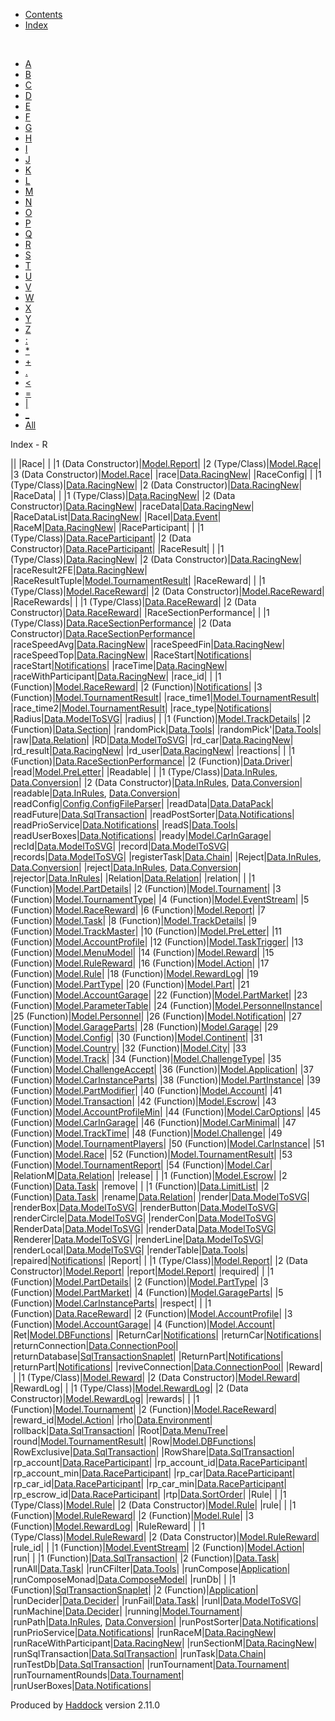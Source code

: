 -   [Contents](index.html)
-   [Index](doc-index.html)

 

-   [A](doc-index-A.html)
-   [B](doc-index-B.html)
-   [C](doc-index-C.html)
-   [D](doc-index-D.html)
-   [E](doc-index-E.html)
-   [F](doc-index-F.html)
-   [G](doc-index-G.html)
-   [H](doc-index-H.html)
-   [I](doc-index-I.html)
-   [J](doc-index-J.html)
-   [K](doc-index-K.html)
-   [L](doc-index-L.html)
-   [M](doc-index-M.html)
-   [N](doc-index-N.html)
-   [O](doc-index-O.html)
-   [P](doc-index-P.html)
-   [Q](doc-index-Q.html)
-   [R](doc-index-R.html)
-   [S](doc-index-S.html)
-   [T](doc-index-T.html)
-   [U](doc-index-U.html)
-   [V](doc-index-V.html)
-   [W](doc-index-W.html)
-   [X](doc-index-X.html)
-   [Y](doc-index-Y.html)
-   [Z](doc-index-Z.html)
-   [:](doc-index-58.html)
-   [\*](doc-index-42.html)
-   [+](doc-index-43.html)
-   [.](doc-index-46.html)
-   [\<](doc-index-60.html)
-   [=](doc-index-61.html)
-   [|](doc-index-124.html)
-   [\_](doc-index-95.html)
-   [All](doc-index-All.html)

Index - R

||
|Race| |
|1 (Data Constructor)|[Model.Report](Model-Report.html#v:Race)|
|2 (Type/Class)|[Model.Race](Model-Race.html#t:Race)|
|3 (Data Constructor)|[Model.Race](Model-Race.html#v:Race)|
|race|[Data.RacingNew](Data-RacingNew.html#v:race)|
|RaceConfig| |
|1 (Type/Class)|[Data.RacingNew](Data-RacingNew.html#t:RaceConfig)|
|2 (Data Constructor)|[Data.RacingNew](Data-RacingNew.html#v:RaceConfig)|
|RaceData| |
|1 (Type/Class)|[Data.RacingNew](Data-RacingNew.html#t:RaceData)|
|2 (Data Constructor)|[Data.RacingNew](Data-RacingNew.html#v:RaceData)|
|raceData|[Data.RacingNew](Data-RacingNew.html#v:raceData)|
|RaceDataList|[Data.RacingNew](Data-RacingNew.html#t:RaceDataList)|
|RaceI|[Data.Event](Data-Event.html#v:RaceI)|
|RaceM|[Data.RacingNew](Data-RacingNew.html#t:RaceM)|
|RaceParticipant| |
|1 (Type/Class)|[Data.RaceParticipant](Data-RaceParticipant.html#t:RaceParticipant)|
|2 (Data Constructor)|[Data.RaceParticipant](Data-RaceParticipant.html#v:RaceParticipant)|
|RaceResult| |
|1 (Type/Class)|[Data.RacingNew](Data-RacingNew.html#t:RaceResult)|
|2 (Data Constructor)|[Data.RacingNew](Data-RacingNew.html#v:RaceResult)|
|raceResult2FE|[Data.RacingNew](Data-RacingNew.html#v:raceResult2FE)|
|RaceResultTuple|[Model.TournamentResult](Model-TournamentResult.html#t:RaceResultTuple)|
|RaceReward| |
|1 (Type/Class)|[Model.RaceReward](Model-RaceReward.html#t:RaceReward)|
|2 (Data Constructor)|[Model.RaceReward](Model-RaceReward.html#v:RaceReward)|
|RaceRewards| |
|1 (Type/Class)|[Data.RaceReward](Data-RaceReward.html#t:RaceRewards)|
|2 (Data Constructor)|[Data.RaceReward](Data-RaceReward.html#v:RaceRewards)|
|RaceSectionPerformance| |
|1 (Type/Class)|[Data.RaceSectionPerformance](Data-RaceSectionPerformance.html#t:RaceSectionPerformance)|
|2 (Data Constructor)|[Data.RaceSectionPerformance](Data-RaceSectionPerformance.html#v:RaceSectionPerformance)|
|raceSpeedAvg|[Data.RacingNew](Data-RacingNew.html#v:raceSpeedAvg)|
|raceSpeedFin|[Data.RacingNew](Data-RacingNew.html#v:raceSpeedFin)|
|raceSpeedTop|[Data.RacingNew](Data-RacingNew.html#v:raceSpeedTop)|
|RaceStart|[Notifications](Notifications.html#v:RaceStart)|
|raceStart|[Notifications](Notifications.html#v:raceStart)|
|raceTime|[Data.RacingNew](Data-RacingNew.html#v:raceTime)|
|raceWithParticipant|[Data.RacingNew](Data-RacingNew.html#v:raceWithParticipant)|
|race\_id| |
|1 (Function)|[Model.RaceReward](Model-RaceReward.html#v:race_id)|
|2 (Function)|[Notifications](Notifications.html#v:race_id)|
|3 (Function)|[Model.TournamentResult](Model-TournamentResult.html#v:race_id)|
|race\_time1|[Model.TournamentResult](Model-TournamentResult.html#v:race_time1)|
|race\_time2|[Model.TournamentResult](Model-TournamentResult.html#v:race_time2)|
|race\_type|[Notifications](Notifications.html#v:race_type)|
|Radius|[Data.ModelToSVG](Data-ModelToSVG.html#t:Radius)|
|radius| |
|1 (Function)|[Model.TrackDetails](Model-TrackDetails.html#v:radius)|
|2 (Function)|[Data.Section](Data-Section.html#v:radius)|
|randomPick|[Data.Tools](Data-Tools.html#v:randomPick)|
|randomPick'|[Data.Tools](Data-Tools.html#v:randomPick-39-)|
|raw|[Data.Relation](Data-Relation.html#v:raw)|
|RD|[Data.ModelToSVG](Data-ModelToSVG.html#v:RD)|
|rd\_car|[Data.RacingNew](Data-RacingNew.html#v:rd_car)|
|rd\_result|[Data.RacingNew](Data-RacingNew.html#v:rd_result)|
|rd\_user|[Data.RacingNew](Data-RacingNew.html#v:rd_user)|
|reactions| |
|1 (Function)|[Data.RaceSectionPerformance](Data-RaceSectionPerformance.html#v:reactions)|
|2 (Function)|[Data.Driver](Data-Driver.html#v:reactions)|
|read|[Model.PreLetter](Model-PreLetter.html#v:read)|
|Readable| |
|1 (Type/Class)|[Data.InRules](Data-InRules.html#t:Readable), [Data.Conversion](Data-Conversion.html#t:Readable)|
|2 (Data Constructor)|[Data.InRules](Data-InRules.html#v:Readable), [Data.Conversion](Data-Conversion.html#v:Readable)|
|readable|[Data.InRules](Data-InRules.html#v:readable), [Data.Conversion](Data-Conversion.html#v:readable)|
|readConfig|[Config.ConfigFileParser](Config-ConfigFileParser.html#v:readConfig)|
|readData|[Data.DataPack](Data-DataPack.html#v:readData)|
|readFuture|[Data.SqlTransaction](Data-SqlTransaction.html#v:readFuture)|
|readPostSorter|[Data.Notifications](Data-Notifications.html#v:readPostSorter)|
|readPrioService|[Data.Notifications](Data-Notifications.html#v:readPrioService)|
|readS|[Data.Tools](Data-Tools.html#v:readS)|
|readUserBoxes|[Data.Notifications](Data-Notifications.html#v:readUserBoxes)|
|ready|[Model.CarInGarage](Model-CarInGarage.html#v:ready)|
|recId|[Data.ModelToSVG](Data-ModelToSVG.html#v:recId)|
|record|[Data.ModelToSVG](Data-ModelToSVG.html#v:record)|
|records|[Data.ModelToSVG](Data-ModelToSVG.html#v:records)|
|registerTask|[Data.Chain](Data-Chain.html#v:registerTask)|
|Reject|[Data.InRules](Data-InRules.html#v:Reject), [Data.Conversion](Data-Conversion.html#v:Reject)|
|reject|[Data.InRules](Data-InRules.html#v:reject), [Data.Conversion](Data-Conversion.html#v:reject)|
|rejector|[Data.InRules](Data-InRules.html#v:rejector)|
|Relation|[Data.Relation](Data-Relation.html#t:Relation)|
|relation| |
|1 (Function)|[Model.PartDetails](Model-PartDetails.html#v:relation)|
|2 (Function)|[Model.Tournament](Model-Tournament.html#v:relation)|
|3 (Function)|[Model.TournamentType](Model-TournamentType.html#v:relation)|
|4 (Function)|[Model.EventStream](Model-EventStream.html#v:relation)|
|5 (Function)|[Model.RaceReward](Model-RaceReward.html#v:relation)|
|6 (Function)|[Model.Report](Model-Report.html#v:relation)|
|7 (Function)|[Model.Task](Model-Task.html#v:relation)|
|8 (Function)|[Model.TrackDetails](Model-TrackDetails.html#v:relation)|
|9 (Function)|[Model.TrackMaster](Model-TrackMaster.html#v:relation)|
|10 (Function)|[Model.PreLetter](Model-PreLetter.html#v:relation)|
|11 (Function)|[Model.AccountProfile](Model-AccountProfile.html#v:relation)|
|12 (Function)|[Model.TaskTrigger](Model-TaskTrigger.html#v:relation)|
|13 (Function)|[Model.MenuModel](Model-MenuModel.html#v:relation)|
|14 (Function)|[Model.Reward](Model-Reward.html#v:relation)|
|15 (Function)|[Model.RuleReward](Model-RuleReward.html#v:relation)|
|16 (Function)|[Model.Action](Model-Action.html#v:relation)|
|17 (Function)|[Model.Rule](Model-Rule.html#v:relation)|
|18 (Function)|[Model.RewardLog](Model-RewardLog.html#v:relation)|
|19 (Function)|[Model.PartType](Model-PartType.html#v:relation)|
|20 (Function)|[Model.Part](Model-Part.html#v:relation)|
|21 (Function)|[Model.AccountGarage](Model-AccountGarage.html#v:relation)|
|22 (Function)|[Model.PartMarket](Model-PartMarket.html#v:relation)|
|23 (Function)|[Model.ParameterTable](Model-ParameterTable.html#v:relation)|
|24 (Function)|[Model.PersonnelInstance](Model-PersonnelInstance.html#v:relation)|
|25 (Function)|[Model.Personnel](Model-Personnel.html#v:relation)|
|26 (Function)|[Model.Notification](Model-Notification.html#v:relation)|
|27 (Function)|[Model.GarageParts](Model-GarageParts.html#v:relation)|
|28 (Function)|[Model.Garage](Model-Garage.html#v:relation)|
|29 (Function)|[Model.Config](Model-Config.html#v:relation)|
|30 (Function)|[Model.Continent](Model-Continent.html#v:relation)|
|31 (Function)|[Model.Country](Model-Country.html#v:relation)|
|32 (Function)|[Model.City](Model-City.html#v:relation)|
|33 (Function)|[Model.Track](Model-Track.html#v:relation)|
|34 (Function)|[Model.ChallengeType](Model-ChallengeType.html#v:relation)|
|35 (Function)|[Model.ChallengeAccept](Model-ChallengeAccept.html#v:relation)|
|36 (Function)|[Model.Application](Model-Application.html#v:relation)|
|37 (Function)|[Model.CarInstanceParts](Model-CarInstanceParts.html#v:relation)|
|38 (Function)|[Model.PartInstance](Model-PartInstance.html#v:relation)|
|39 (Function)|[Model.PartModifier](Model-PartModifier.html#v:relation)|
|40 (Function)|[Model.Account](Model-Account.html#v:relation)|
|41 (Function)|[Model.Transaction](Model-Transaction.html#v:relation)|
|42 (Function)|[Model.Escrow](Model-Escrow.html#v:relation)|
|43 (Function)|[Model.AccountProfileMin](Model-AccountProfileMin.html#v:relation)|
|44 (Function)|[Model.CarOptions](Model-CarOptions.html#v:relation)|
|45 (Function)|[Model.CarInGarage](Model-CarInGarage.html#v:relation)|
|46 (Function)|[Model.CarMinimal](Model-CarMinimal.html#v:relation)|
|47 (Function)|[Model.TrackTime](Model-TrackTime.html#v:relation)|
|48 (Function)|[Model.Challenge](Model-Challenge.html#v:relation)|
|49 (Function)|[Model.TournamentPlayers](Model-TournamentPlayers.html#v:relation)|
|50 (Function)|[Model.CarInstance](Model-CarInstance.html#v:relation)|
|51 (Function)|[Model.Race](Model-Race.html#v:relation)|
|52 (Function)|[Model.TournamentResult](Model-TournamentResult.html#v:relation)|
|53 (Function)|[Model.TournamentReport](Model-TournamentReport.html#v:relation)|
|54 (Function)|[Model.Car](Model-Car.html#v:relation)|
|RelationM|[Data.Relation](Data-Relation.html#t:RelationM)|
|release| |
|1 (Function)|[Model.Escrow](Model-Escrow.html#v:release)|
|2 (Function)|[Data.Task](Data-Task.html#v:release)|
|remove| |
|1 (Function)|[Data.LimitList](Data-LimitList.html#v:remove)|
|2 (Function)|[Data.Task](Data-Task.html#v:remove)|
|rename|[Data.Relation](Data-Relation.html#v:rename)|
|render|[Data.ModelToSVG](Data-ModelToSVG.html#v:render)|
|renderBox|[Data.ModelToSVG](Data-ModelToSVG.html#v:renderBox)|
|renderButton|[Data.ModelToSVG](Data-ModelToSVG.html#v:renderButton)|
|renderCircle|[Data.ModelToSVG](Data-ModelToSVG.html#v:renderCircle)|
|renderCon|[Data.ModelToSVG](Data-ModelToSVG.html#v:renderCon)|
|RenderData|[Data.ModelToSVG](Data-ModelToSVG.html#t:RenderData)|
|renderData|[Data.ModelToSVG](Data-ModelToSVG.html#v:renderData)|
|Renderer|[Data.ModelToSVG](Data-ModelToSVG.html#t:Renderer)|
|renderLine|[Data.ModelToSVG](Data-ModelToSVG.html#v:renderLine)|
|renderLocal|[Data.ModelToSVG](Data-ModelToSVG.html#v:renderLocal)|
|renderTable|[Data.Tools](Data-Tools.html#v:renderTable)|
|repaired|[Notifications](Notifications.html#v:repaired)|
|Report| |
|1 (Type/Class)|[Model.Report](Model-Report.html#t:Report)|
|2 (Data Constructor)|[Model.Report](Model-Report.html#v:Report)|
|report|[Model.Report](Model-Report.html#v:report)|
|required| |
|1 (Function)|[Model.PartDetails](Model-PartDetails.html#v:required)|
|2 (Function)|[Model.PartType](Model-PartType.html#v:required)|
|3 (Function)|[Model.PartMarket](Model-PartMarket.html#v:required)|
|4 (Function)|[Model.GarageParts](Model-GarageParts.html#v:required)|
|5 (Function)|[Model.CarInstanceParts](Model-CarInstanceParts.html#v:required)|
|respect| |
|1 (Function)|[Data.RaceReward](Data-RaceReward.html#v:respect)|
|2 (Function)|[Model.AccountProfile](Model-AccountProfile.html#v:respect)|
|3 (Function)|[Model.AccountGarage](Model-AccountGarage.html#v:respect)|
|4 (Function)|[Model.Account](Model-Account.html#v:respect)|
|Ret|[Model.DBFunctions](Model-DBFunctions.html#t:Ret)|
|ReturnCar|[Notifications](Notifications.html#v:ReturnCar)|
|returnCar|[Notifications](Notifications.html#v:returnCar)|
|returnConnection|[Data.ConnectionPool](Data-ConnectionPool.html#v:returnConnection)|
|returnDatabase|[SqlTransactionSnaplet](SqlTransactionSnaplet.html#v:returnDatabase)|
|ReturnPart|[Notifications](Notifications.html#v:ReturnPart)|
|returnPart|[Notifications](Notifications.html#v:returnPart)|
|reviveConnection|[Data.ConnectionPool](Data-ConnectionPool.html#v:reviveConnection)|
|Reward| |
|1 (Type/Class)|[Model.Reward](Model-Reward.html#t:Reward)|
|2 (Data Constructor)|[Model.Reward](Model-Reward.html#v:Reward)|
|RewardLog| |
|1 (Type/Class)|[Model.RewardLog](Model-RewardLog.html#t:RewardLog)|
|2 (Data Constructor)|[Model.RewardLog](Model-RewardLog.html#v:RewardLog)|
|rewards| |
|1 (Function)|[Model.Tournament](Model-Tournament.html#v:rewards)|
|2 (Function)|[Model.RaceReward](Model-RaceReward.html#v:rewards)|
|reward\_id|[Model.Action](Model-Action.html#v:reward_id)|
|rho|[Data.Environment](Data-Environment.html#v:rho)|
|rollback|[Data.SqlTransaction](Data-SqlTransaction.html#v:rollback)|
|Root|[Data.MenuTree](Data-MenuTree.html#v:Root)|
|round|[Model.TournamentResult](Model-TournamentResult.html#v:round)|
|Row|[Model.DBFunctions](Model-DBFunctions.html#v:Row)|
|RowExclusive|[Data.SqlTransaction](Data-SqlTransaction.html#v:RowExclusive)|
|RowShare|[Data.SqlTransaction](Data-SqlTransaction.html#v:RowShare)|
|rp\_account|[Data.RaceParticipant](Data-RaceParticipant.html#v:rp_account)|
|rp\_account\_id|[Data.RaceParticipant](Data-RaceParticipant.html#v:rp_account_id)|
|rp\_account\_min|[Data.RaceParticipant](Data-RaceParticipant.html#v:rp_account_min)|
|rp\_car|[Data.RaceParticipant](Data-RaceParticipant.html#v:rp_car)|
|rp\_car\_id|[Data.RaceParticipant](Data-RaceParticipant.html#v:rp_car_id)|
|rp\_car\_min|[Data.RaceParticipant](Data-RaceParticipant.html#v:rp_car_min)|
|rp\_escrow\_id|[Data.RaceParticipant](Data-RaceParticipant.html#v:rp_escrow_id)|
|rtp|[Data.SortOrder](Data-SortOrder.html#v:rtp)|
|Rule| |
|1 (Type/Class)|[Model.Rule](Model-Rule.html#t:Rule)|
|2 (Data Constructor)|[Model.Rule](Model-Rule.html#v:Rule)|
|rule| |
|1 (Function)|[Model.RuleReward](Model-RuleReward.html#v:rule)|
|2 (Function)|[Model.Rule](Model-Rule.html#v:rule)|
|3 (Function)|[Model.RewardLog](Model-RewardLog.html#v:rule)|
|RuleReward| |
|1 (Type/Class)|[Model.RuleReward](Model-RuleReward.html#t:RuleReward)|
|2 (Data Constructor)|[Model.RuleReward](Model-RuleReward.html#v:RuleReward)|
|rule\_id| |
|1 (Function)|[Model.EventStream](Model-EventStream.html#v:rule_id)|
|2 (Function)|[Model.Action](Model-Action.html#v:rule_id)|
|run| |
|1 (Function)|[Data.SqlTransaction](Data-SqlTransaction.html#v:run)|
|2 (Function)|[Data.Task](Data-Task.html#v:run)|
|runAll|[Data.Task](Data-Task.html#v:runAll)|
|runCFilter|[Data.Tools](Data-Tools.html#v:runCFilter)|
|runCompose|[Application](Application.html#v:runCompose)|
|runComposeMonad|[Data.ComposeModel](Data-ComposeModel.html#v:runComposeMonad)|
|runDb| |
|1 (Function)|[SqlTransactionSnaplet](SqlTransactionSnaplet.html#v:runDb)|
|2 (Function)|[Application](Application.html#v:runDb)|
|runDecider|[Data.Decider](Data-Decider.html#v:runDecider)|
|runFail|[Data.Task](Data-Task.html#v:runFail)|
|runl|[Data.ModelToSVG](Data-ModelToSVG.html#v:runl)|
|runMachine|[Data.Decider](Data-Decider.html#v:runMachine)|
|running|[Model.Tournament](Model-Tournament.html#v:running)|
|runPath|[Data.InRules](Data-InRules.html#v:runPath), [Data.Conversion](Data-Conversion.html#v:runPath)|
|runPostSorter|[Data.Notifications](Data-Notifications.html#v:runPostSorter)|
|runPrioService|[Data.Notifications](Data-Notifications.html#v:runPrioService)|
|runRaceM|[Data.RacingNew](Data-RacingNew.html#v:runRaceM)|
|runRaceWithParticipant|[Data.RacingNew](Data-RacingNew.html#v:runRaceWithParticipant)|
|runSectionM|[Data.RacingNew](Data-RacingNew.html#v:runSectionM)|
|runSqlTransaction|[Data.SqlTransaction](Data-SqlTransaction.html#v:runSqlTransaction)|
|runTask|[Data.Chain](Data-Chain.html#v:runTask)|
|runTestDb|[Data.SqlTransaction](Data-SqlTransaction.html#v:runTestDb)|
|runTournament|[Data.Tournament](Data-Tournament.html#v:runTournament)|
|runTournamentRounds|[Data.Tournament](Data-Tournament.html#v:runTournamentRounds)|
|runUserBoxes|[Data.Notifications](Data-Notifications.html#v:runUserBoxes)|

Produced by [Haddock](http://www.haskell.org/haddock/) version 2.11.0
